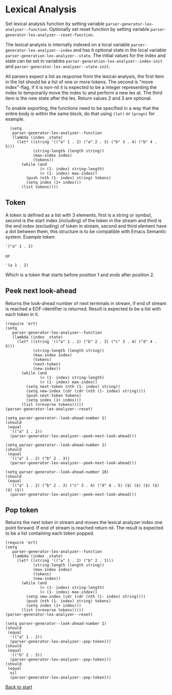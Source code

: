 # Lexical Analysis

Set lexical analysis function by setting variable `parser-generator-lex-analyzer--function`. Optionally set reset function by setting variable `parser-generator-lex-analyzer--reset-function`. 

The lexical analysis is internally indexed on a local variable `parser-generator-lex-analyzer--index` and has it optional state in the local variable `parser-generation-lex-analyzer--state`. The initial values for the index and state can be set in variables `parser-generation-lex-analyzer--index-init` and `parser-generator-lex-analyzer--state-init`.

All parsers expect a list as response from the lexical-analysis, the first item in the list should be a list of one or more tokens. The second is "move index"-flag, if it is non-nil it is expected to be a integer representing the index to temporarily move the index to and perform a new lex at. The third item is the new state after the lex. Return values 2 and 3 are optional.

To enable exporting, the functions need to be specified in a way that the entire body is within the same block, do that using `(let)` or `(progn)` for example.

```emacs-lisp
  (setq
   parser-generator-lex-analyzer--function
   (lambda (index _state)
     (let* ((string '(("a" 1 . 2) ("a" 2 . 3) ("b" 3 . 4) ("b" 4 . 5)))
            (string-length (length string))
            (max-index index)
            (tokens))
       (while (and
               (< (1- index) string-length)
               (< (1- index) max-index))
         (push (nth (1- index) string) tokens)
         (setq index (1+ index)))
       (list tokens))))
```

## Token

A token is defined as a list with 3 elements, first is a string or symbol, second is the start index (including) of the token in the stream and third is the end index (excluding) of token in stream, second and third element have a dot between them, this structure is to be compatible with Emacs Semantic system. Example token:

``` emacs-lisp
'("a" 1 . 2)
```

or

``` emacs-lisp
'(a 1 . 2)
```

Which is a token that starts before position 1 and ends after position 2.

## Peek next look-ahead

Returns the look-ahead number of next terminals in stream, if end of stream is reached a EOF-identifier is returned. Result is expected to be a list with each token in it.

``` emacs-lisp
(require 'ert)
(setq
   parser-generator-lex-analyzer--function
   (lambda (index _state)
     (let* ((string '(("a" 1 . 2) ("b" 2 . 3) ("c" 3 . 4) ("d" 4 . 5)))
            (string-length (length string))
            (max-index index)
            (tokens)
            (next-token)
            (new-index))
       (while (and
               (< (1- index) string-length)
               (< (1- index) max-index))
         (setq next-token (nth (1- index) string))
         (setq new-index (cdr (cdr (nth (1- index) string))))
         (push next-token tokens)
         (setq index (1+ index)))
       (list (nreverse tokens)))))
(parser-generator-lex-analyzer--reset)

(setq parser-generator--look-ahead-number 1)
(should
 (equal
  '(("a" 1 . 2))
  (parser-generator-lex-analyzer--peek-next-look-ahead)))

(setq parser-generator--look-ahead-number 2)
(should
 (equal
  '(("a" 1 . 2) ("b" 2 . 3))
  (parser-generator-lex-analyzer--peek-next-look-ahead)))

(setq parser-generator--look-ahead-number 10)
(should
 (equal
  '(("a" 1 . 2) ("b" 2 . 3) ("c" 3 . 4) ("d" 4 . 5) ($) ($) ($) ($) ($) ($))
  (parser-generator-lex-analyzer--peek-next-look-ahead)))
```

## Pop token

Returns the next token in stream and moves the lexical analyzer index one point forward. If end of stream is reached return nil. The result is expected to be a list containing each token popped.

``` emacs-lisp
(require 'ert)
(setq
   parser-generator-lex-analyzer--function
   (lambda (index _state)
     (let* ((string '(("a" 1 . 2) ("b" 2 . 3)))
            (string-length (length string))
            (max-index index)
            (tokens)
            (new-index))
       (while (and
               (< (1- index) string-length)
               (< (1- index) max-index))
         (setq new-index (cdr (cdr (nth (1- index) string))))
         (push (nth (1- index) string) tokens)
         (setq index (1+ index)))
       (list (nreverse tokens)))))
(parser-generator-lex-analyzer--reset)

(setq parser-generator--look-ahead-number 1)
(should
 (equal
  '(("a" 1 . 2))
  (parser-generator-lex-analyzer--pop-token)))
(should
 (equal
  '(("b" 2 . 3))
  (parser-generator-lex-analyzer--pop-token)))
(should
 (equal
  nil
  (parser-generator-lex-analyzer--pop-token)))
```

[Back to start](../../../)
